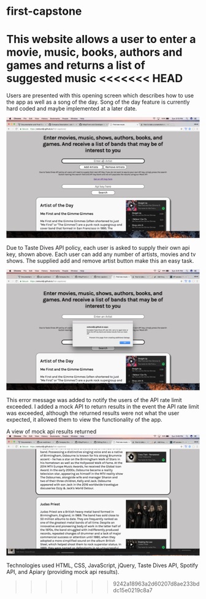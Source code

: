 # first-capstone
This website allows a user to enter a movie, music, books, authors and games and returns a list of suggested music
<<<<<<< HEAD
=======

Users are presented with this opening screen which describes how to use the app as well as a song of the day.  Song of the
day feature is currently hard coded and maybe implemented at a later date.

![App intro page](https://github.com/sretundijr/first-capstone/blob/master/wireframes/Screen%20Shot%202017-04-30%20at%203.10.28%20PM.png)

Due to Taste Dives API policy, each user is asked to supply their own api key, shown above.
Each user can add any number of artists, movies and tv shows. The supplied add and remove artist button make this an easy
task.

![App error message](https://github.com/sretundijr/first-capstone/blob/master/wireframes/Screen%20Shot%202017-04-30%20at%203.41.49%20PM.png)

This error message was added to notify the users of the API rate limit exceeded.
I added a mock API to return results in the event the API rate limit was exceeded, although the returned results were
not what the user expected, it allowed them to view the functionality of the app.

A view of mock api results returned
![Mock api results](https://github.com/sretundijr/first-capstone/blob/master/wireframes/Screen%20Shot%202017-04-30%20at%203.49.07%20PM.png)

Technologies used
HTML, CSS, JavaScript, jQuery, Taste Dives API, Spotify API, and Apiary (providing mock api results).





>>>>>>> 9242a18963a2d60207d8ae233bddc15e0219c8a7
